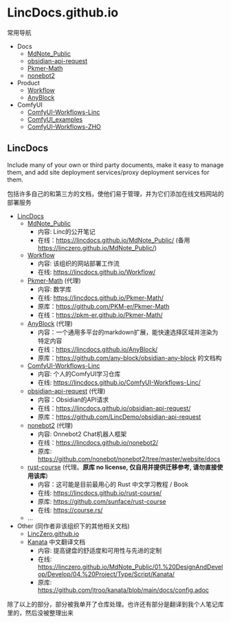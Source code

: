 # LincDocs.github.io

常用导航

- Docs
  - <a href="https://lincdocs.github.io/MdNote_Public/">MdNote_Public</a>
  - <a href="https://lincdocs.github.io/obsidian-api-request/">obsidian-api-request</a>
  - <a href="https://lincdocs.github.io/Pkmer-Math/">Pkmer-Math</a>
  - <a href="https://lincdocs.github.io/nonebot2/">nonebot2</a>
- Product
  - <a href="https://lincdocs.github.io/Workflow/">Workflow</a>
  - <a href="https://lincdocs.github.io/AnyBlock/">AnyBlock</a>
- ComfyUI
  - <a href="https://lincdocs.github.io/ComfyUI-Workflows-Linc/">ComfyUI-Workflows-Linc</a>
  - <a href="https://lincdocs.github.io/ComfyUI_examples/">ComfyUI_examples</a>
  - <a href="https://lincdocs.github.io/ComfyUI-Workflows-ZHO/">ComfyUI-Workflows-ZHO</a>

<!--
注意点：
1. 主页到子页面**不能用相对路径**，即不能触发route-link，必须强制更新（因为虽然看起来url是父子关系，但本质还是两个不同的网站）
2. [xxx](https://xxx) 默认生成的 `<a target="_black">`，即点击是新标签页。但我们通常希望是在本页打开
3. 所以我们选择手动 `<a>` 标签
-->

## LincDocs

Include many of your own or third party documents, make it easy to manage them, and add site deployment services/proxy deployment services for them.

包括许多自己的和第三方的文档，使他们易于管理，并为它们添加在线文档网站的部署服务

- [LincDocs](https://lincdocs.github.io/)
  - [MdNote_Public](https://github.com/LincDocs/MdNote_Public)
    - 内容: Linc的公开笔记
    - 在线：https://lincdocs.github.io/MdNote_Public/ (备用 https://linczero.github.io/MdNote_Public/) 
  - [Workflow](https://github.com/LincDocs/Workflow)
    - 内容: 该组织的网站部署工作流
    - 在线: https://lincdocs.github.io/Workflow/
  - [Pkmer-Math](https://github.com/LincDocs/Pkmer-Math) (代理)
    - 内容: 数学库
    - 在线: https://lincdocs.github.io/Pkmer-Math/
    - 原库：https://github.com/PKM-er/Pkmer-Math
    - 在线：https://pkm-er.github.io/Pkmer-Math/
  - [AnyBlock](https://github.com/LincDocs/AnyBlock) (代理)
    - 内容：一个通用多平台的markdown扩展，能快速选择区域并渲染为特定内容
    - 在线：https://lincdocs.github.io/AnyBlock/
    - 原库：https://github.com/any-block/obsidian-any-block 的文档构
  - [ComfyUI-Workflows-Linc](https://github.com/LincDocs/ComfyUI-Workflows-Linc)
    - 内容: 个人的ComfyUI学习仓库
    - 在线: https://lincdocs.github.io/ComfyUI-Workflows-Linc/
  - [obsidian-api-request](https://github.com/LincDocs/obsidian-api-request) (代理)
    - 内容：Obsidian的API请求
    - 在线：https://lincdocs.github.io/obsidian-api-request/
    - 原库：https://github.com/LincDemo/obsidian-api-request
  - [nonebot2](https://github.com/LincDocs/nonebot2) (代理)
    - 内容: Onnebot2 Chat机器人框架
    - 在线：https://lincdocs.github.io/nonebot2/
    - 原库: https://github.com/nonebot/nonebot2/tree/master/website/docs
  - [rust-course](https://github.com/LincDocs/rust-course) (代理。**原库 no license, 仅自用并提供迁移参考, 请勿直接使用该库**)
    - 内容：这可能是目前最用心的 Rust 中文学习教程 / Book
    - 在线: https://lincdocs.github.io/rust-course/
    - 原库: https://github.com/sunface/rust-course
    - 在线: https://course.rs/
  - ...
- Other (同作者非该组织下的其他相关文档)
  - [LincZero.github.io](https://linczero.github.io/)
  - [Kanata](https://linczero.github.io/MdNote_Public/01.%20DesignAndDevelop/Develop/04.%20Project/Type/Script/Kanata/) 中文翻译文档
    - 内容: 提高键盘的舒适度和可用性与先进的定制
    - 在线: https://linczero.github.io/MdNote_Public/01.%20DesignAndDevelop/Develop/04.%20Project/Type/Script/Kanata/
    - 原库: https://github.com/jtroo/kanata/blob/main/docs/config.adoc

除了以上的部分，部分被我单开了仓库处理。也许还有部分是翻译到我个人笔记库里的，然后没被整理出来
